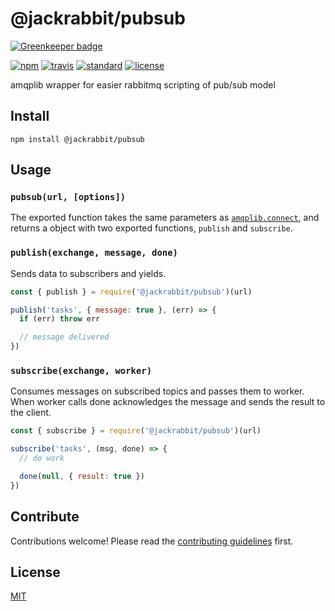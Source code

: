 # @jackrabbit/pubsub

[![Greenkeeper badge](https://badges.greenkeeper.io/jackboberg/rabbit-pubsub.svg)](https://greenkeeper.io/)

[![npm][npm-image]][npm-url]
[![travis][travis-image]][travis-url]
[![standard][standard-image]][standard-url]
[![license][license-image]](LICENSE.md)

amqplib wrapper for easier rabbitmq scripting of pub/sub model


## Install

`npm install @jackrabbit/pubsub`


## Usage

### `pubsub(url, [options])`

The exported function takes the same parameters as [`amqplib.connect`][amqplib],
and returns a object with two exported functions, `publish` and `subscribe`.


### `publish(exchange, message, done)`

Sends data to subscribers and yields.

```js
const { publish } = require('@jackrabbit/pubsub')(url)

publish('tasks', { message: true }, (err) => {
  if (err) throw err

  // message delivered
})
```

### `subscribe(exchange, worker)`

Consumes messages on subscribed topics and passes them to worker. When worker calls
done acknowledges the message and sends the result to the client.

```js
const { subscribe } = require('@jackrabbit/pubsub')(url)

subscribe('tasks', (msg, done) => {
  // do work

  done(null, { result: true })
})
```

## Contribute

Contributions welcome! Please read the [contributing guidelines](CONTRIBUTING.md) first.


## License

[MIT](LICENSE.md)


[npm-image]: https://img.shields.io/npm/v/@jackrabbit/pubsub.svg?style=flat-square
[npm-url]: https://www.npmjs.com/package/@jackrabbit/pubsub
[travis-image]: https://img.shields.io/travis/jackboberg/rabbit-pubsub.svg?style=flat-square
[travis-url]: https://travis-ci.org/jackboberg/rabbit-pubsub
[standard-image]: https://img.shields.io/badge/code%20style-standard-brightgreen.svg?style=flat-square
[standard-url]: http://npm.im/standard
[license-image]: https://img.shields.io/badge/license-MIT-blue.svg?style=flat-square

[amqplib]: http://www.squaremobius.net/amqp.node/channel_api.html#connect
